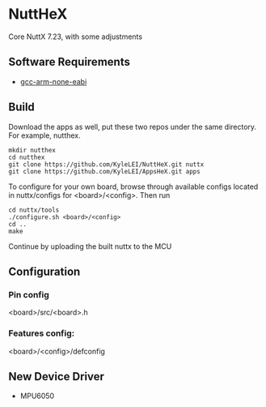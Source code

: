 # NuttHeX
Core NuttX 7.23, with some adjustments

## Software Requirements

 - [gcc-arm-none-eabi](https://launchpad.net/gcc-arm-embedded/+download)

## Build

Download the apps as well, put these two repos under the same directory. For example, nutthex.
```
mkdir nutthex
cd nutthex
git clone https://github.com/KyleLEI/NuttHeX.git nuttx
git clone https://github.com/KyleLEI/AppsHeX.git apps 
```
To configure for your own board, browse through available configs located in nuttx/configs for \<board\>/\<config\>. Then run
```
cd nuttx/tools
./configure.sh <board>/<config>
cd ..
make
```
Continue by uploading the built nuttx to the MCU

## Configuration
### Pin config
\<board\>/src/\<board\>.h
### Features config: 
\<board\>/\<config\>/defconfig

## New Device Driver
 - MPU6050
